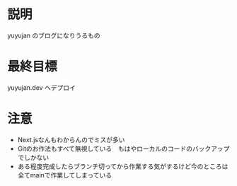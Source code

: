# 説明

yuyujan のブログになりうるもの

# 最終目標

yuyujan.dev へデプロイ

# 注意
- Next.jsなんもわからんのでミスが多い
- Gitのお作法もすべて無視している　もはやローカルのコードのバックアップでしかない
- ある程度完成したらブランチ切ってから作業する気がするけど今のところは全てmainで作業してしまっている
  
